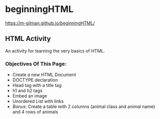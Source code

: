 # beginningHTML
https://m-gilman.github.io/beginningHTML/

## HTML Activity
An activity for learning the very basics of HTML.

### Objectives Of This Page:
* Create a new HTML Document
* DOCTYPE declaration
* Head tag with a title tag
* h1 and h2 tags
* Embed an image
* Unordered List with links
* *Bonus*: Create a table with 2 columns (animal class and animal name) and 4 rows of animals
    
